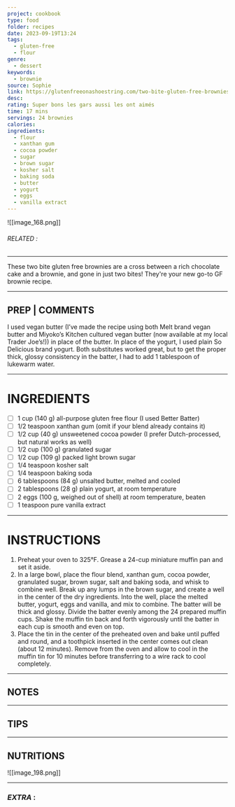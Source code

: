 ```yaml
---
project: cookbook
type: food
folder: recipes
date: 2023-09-19T13:24
tags:
  - gluten-free
  - flour
genre:
  - dessert
keywords:
  - brownie
source: Sophie
link: https://glutenfreeonashoestring.com/two-bite-gluten-free-brownies/?uniquedesserts=5078267035
desc: 
rating: Super bons les gars aussi les ont aimés
time: 17 mins
servings: 24 brownies
calories: 
ingredients:
  - flour
  - xanthan gum
  - cocoa powder
  - sugar
  - brown sugar
  - kosher salt
  - baking soda
  - butter
  - yogurt
  - eggs
  - vanilla extract
---
```


![[image_168.png]]
###### *RELATED* : 
---
These two bite gluten free brownies are a cross between a rich chocolate cake and a brownie, and gone in just two bites! They're your new go-to GF brownie recipe.

---
## PREP | COMMENTS

 I used vegan butter (I’ve made the recipe using both Melt brand vegan butter and Miyoko’s Kitchen cultured vegan butter (now available at my local Trader Joe’s!)) in place of the butter. In place of the yogurt, I used plain So Delicious brand yogurt. Both substitutes worked great, but to get the proper thick, glossy consistency in the batter, I had to add 1 tablespoon of lukewarm water.



---
# INGREDIENTS

- [ ] 1 cup (140 g) all-purpose gluten free flour (I used Better Batter)
- [ ] 1/2 teaspoon xanthan gum (omit if your blend already contains it)
- [ ] 1/2 cup (40 g) unsweetened cocoa powder (I prefer Dutch-processed, but natural works as well)
- [ ] 1/2 cup (100 g) granulated sugar
- [ ] 1/2 cup (109 g) packed light brown sugar
- [ ] 1/4 teaspoon kosher salt
- [ ] 1/4 teaspoon baking soda
- [ ] 6 tablespoons (84 g) unsalted butter, melted and cooled
- [ ] 2 tablespoons (28 g) plain yogurt, at room temperature
- [ ] 2 eggs (100 g, weighed out of shell) at room temperature, beaten
- [ ] 1 teaspoon pure vanilla extract

---
# INSTRUCTIONS

1. Preheat your oven to 325°F. Grease a 24-cup miniature muffin pan and set it aside.
2. In a large bowl, place the flour blend, xanthan gum, cocoa powder, granulated sugar, brown sugar, salt and baking soda, and whisk to combine well. Break up any lumps in the brown sugar, and create a well in the center of the dry ingredients. Into the well, place the melted butter, yogurt, eggs and vanilla, and mix to combine. The batter will be thick and glossy. Divide the batter evenly among the 24 prepared muffin cups. Shake the muffin tin back and forth vigorously until the batter in each cup is smooth and even on top.
3. Place the tin in the center of the preheated oven and bake until puffed and round, and a toothpick inserted in the center comes out clean (about 12 minutes). Remove from the oven and allow to cool in the muffin tin for 10 minutes before transferring to a wire rack to cool completely.

---
## NOTES



---
## TIPS



---
## NUTRITIONS

![[image_198.png]]

---
### *EXTRA* :




